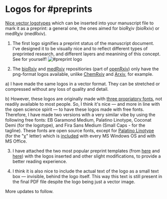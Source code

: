 # Logos for #preprints
[Nice vector logotypes](/preprint_logos/svg_files) which can be inserted into your manuscript file to mark it as a preprint: a general one, the ones aimed for bioRχiv (bioRxiv) or medRχiv (medRxiv).

1) The first logo signifies a preprint status of the manuscript document. I've designed it to be visually nice and to reflect different types of preprinted research, and different layers and meanining of this concept.
See for yourself!
![#preprint logo](/svg_files/preprint_logo_full_v1.svg)

3) The [bioRxiv](https://www.biorxiv.org/) and [medRxiv](https://www.medrxiv.org/) repositiories (part of [openRxiv](https://www.cshl.edu/the-natural-evolution-of-biorxiv-and-medrxiv/)) only have the png-format logos available, unlike [ChemRxiv](https://chemrxiv.org/engage/chemrxiv/public-dashboard) and [Arxiv](https://arxiv.org/), for example.

a) I have made the same logos in a vector format. They can be stretched or compressed without any loss of quality and detail.

b) However, these logos are originally made with [three propriatory fonts](http://disq.us/p/32uc0ua), not readily available to most people. 
So, I think it's nice — and more in line with the open science spirit — to have these logos made with free fonts. 
Therefore, I have made two versions with a very similar vibe by using the following free fonts: EB Garamond Medium, Palatino Linotype, Coconat Demi (for the logotype), and Fira Sans Medium (Small Caps - for the tagline). These fonts are open source fonts, except for [Palatino Linotype](https://learn.microsoft.com/en-us/typography/font-list/palatino-linotype) (for the "χ" letter) which is [included](https://learn.microsoft.com/en-us/typography/font-list/palatino-linotype) with every MS Windows OS and with MS Office.

3) I have attached the two most popular preprint templates (from [here](https://github.com/finkelsteinlab/BioRxiv-Template) and [here](https://github.com/chrelli/bioRxiv-word-template)) with the logos inserted and other slight modifications, to provide a better reading experience.

4) I think it is also nice to include the actual text of the logo as a small text box  — invisible, behind the logo itself. This way this text is still present in the final PDF file despite the logo being just a vector image.

More updates to follow.

